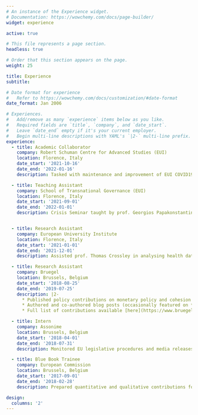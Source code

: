 ```yaml
---
# An instance of the Experience widget.
# Documentation: https://wowchemy.com/docs/page-builder/
widget: experience

active: true

# This file represents a page section.
headless: true

# Order that this section appears on the page.
weight: 25

title: Experience
subtitle:

# Date format for experience
#   Refer to https://wowchemy.com/docs/customization/#date-format
date_format: Jan 2006

# Experiences.
#   Add/remove as many `experience` items below as you like.
#   Required fields are `title`, `company`, and `date_start`.
#   Leave `date_end` empty if it's your current employer.
#   Begin multi-line descriptions with YAML's `|2-` multi-line prefix.
experience:
  - title: Academic Collaborator
    company: Robert Schuman Centre for Advanced Studies (EUI)
    location: Florence, Italy
    date_start: '2021-10-16'
    date_end: '2022-01-16'
    description: Tasked with maintenance and improvement of EUI COVID19 Metadata portal under the supervision of prof. David Levine

  - title: Teaching Assistant
    company: School of Transnational Governance (EUI)
    location: Florence, Italy
    date_start: '2021-09-01'
    date_end: '2022-01-01'
    description: Crisis Seminar taught by prof. Georgios Papakonstantinou


  - title: Research Assistant
    company: European University Institute
    location: Florence, Italy
    date_start: '2021-01-01'
    date_end: '2021-12-01'
    description: Assisted prof. Thomas Crossley in analysing health data from UK survey *Understanding Society*

  - title: Research Assistant
    company: Bruegel
    location: Brussels, Belgium
    date_start: '2018-08-25'
    date_end: '2019-07-25'
    description: |2-
      * Published policy contributions on monetary policy and cohesion policies for different committees of the European Parliament
      * Authored and co-authored blog posts (occasionally featured on *lavoce.info*, *makronom.de*, *ft.com*)
      * Full list of contributions available [here](https://www.bruegel.org/author/jan-mazza/)

  - title: Intern
    company: Assonime
    location: Brussels, Belgium
    date_start: '2018-04-01'
    date_end: '2018-07-31'
    description: Monitored EU legislative procedures and media releases.

  - title: Blue Book Trainee
    company: European Commission
    location: Brussels, Belgium
    date_start: '2017-09-01'
    date_end: '2018-02-28'
    description: Prepared quantitative and qualitative contributions for new potential own resources for the EU budget.

design:
  columns: '2'
---
```

